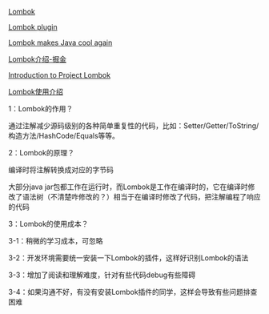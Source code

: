 [Lombok](https://projectlombok.org)

[Lombok plugin](https://github.com/mplushnikov/lombok-intellij-plugin)

[Lombok makes Java cool again](https://bytes.grubhub.com/lombok-makes-java-cool-again-171102bdcc52)

[Lombok介绍-掘金](https://juejin.im/post/5a6eceb8f265da3e467555fe)

[Introduction to Project Lombok](https://www.baeldung.com/intro-to-project-lombok)

[Lombok使用介绍](http://kriszhang.com/lombok/)

1：Lombok的作用？

通过注解减少源码级别的各种简单重复性的代码，比如：Setter/Getter/ToString/构造方法/HashCode/Equals等等。

2：Lombok的原理？

编译时将注解转换成对应的字节码

大部分java jar包都工作在运行时，而Lombok是工作在编译时的，它在编译时修改了语法树（不清楚咋修改的？）相当于在编译时修改了代码，把注解编程了响应的代码

3：Lombok的使用成本？

3-1：稍微的学习成本，可忽略

3-2：开发环境需要统一安装一下Lombok的插件，这样好识别Lombok的语法

3-3：增加了阅读和理解难度，针对有些代码debug有些障碍

3-4：如果沟通不好，有没有安装Lombok插件的同学，这样会导致有些问题排查困难
